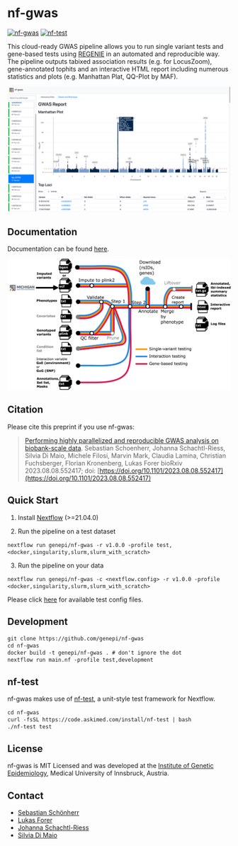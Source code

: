 # nf-gwas

[![nf-gwas](https://github.com/genepi/nf-gwas/actions/workflows/ci-tests.yml/badge.svg)](https://github.com/genepi/nf-gwas/actions/workflows/ci-tests.yml)
[![nf-test](https://img.shields.io/badge/tested_with-nf--test-337ab7.svg)](https://github.com/askimed/nf-test)

This cloud-ready GWAS pipeline allows you to run single variant tests and gene-based tests using [REGENIE](https://github.com/rgcgithub/regenie) in an automated and reproducible way. The pipeline outputs tabixed association results (e.g. for LocusZoom), gene-annotated tophits and an interactive HTML report including numerous statistics and plots (e.g. Manhattan Plat, QQ-Plot by MAF).

![image](docs/images/Figure2_example_report.png)


## Documentation

Documentation can be found [here](https://genepi.github.io/nf-gwas/).

![image](docs/images/Figure1_MetroMap_v02.jpg)

## Citation

Please cite this preprint if you use nf-gwas:

> [Performing highly parallelized and reproducible GWAS analysis on biobank-scale data](https://www.biorxiv.org/content/10.1101/2023.08.08.552417v1).
> Sebastian Schoenherr, Johanna Schachtl-Riess, Silvia Di Maio, Michele Filosi, Marvin Mark, Claudia Lamina, Christian Fuchsberger, Florian Kronenberg, Lukas Forer
> bioRxiv 2023.08.08.552417; doi: [https://doi.org/10.1101/2023.08.08.552417](https://doi.org/10.1101/2023.08.08.552417)

## Quick Start

1) Install [Nextflow](https://www.nextflow.io/docs/latest/getstarted.html#installation) (>=21.04.0)

2) Run the pipeline on a test dataset

```
nextflow run genepi/nf-gwas -r v1.0.0 -profile test,<docker,singularity,slurm,slurm_with_scratch>
```

3) Run the pipeline on your data

```
nextflow run genepi/nf-gwas -c <nextflow.config> -r v1.0.0 -profile <docker,singularity,slurm,slurm_with_scratch>
```

Please click [here](tests) for available test config files.

## Development
```
git clone https://github.com/genepi/nf-gwas
cd nf-gwas
docker build -t genepi/nf-gwas . # don't ignore the dot
nextflow run main.nf -profile test,development
```

## nf-test
nf-gwas makes use of [nf-test](https://github.com/askimed/nf-test), a unit-style test framework for Nextflow.
```
cd nf-gwas
curl -fsSL https://code.askimed.com/install/nf-test | bash
./nf-test test
```

## License
nf-gwas is MIT Licensed and was developed at the [Institute of Genetic Epidemiology](https://genepi.i-med.ac.at/), Medical University of Innsbruck, Austria.

## Contact
* [Sebastian Schönherr](mailto:sebastian.schoenherr@i-med.ac.at)
* [Lukas Forer](mailto:lukas.forer@i-med.ac.at)
* [Johanna Schachtl-Riess](mailto:johanna.schachtl-riess@i-med.ac.at)
* [Silvia Di Maio](mailto:silvia.di-maio@i-med.ac.at)